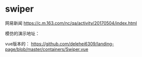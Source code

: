 
# swiper


网易新闻
https://c.m.163.com/nc/qa/activity/20170504/index.html

模仿的演示地址：

vue版本的：
https://github.com/delehei6309/landing-page/blob/master/containers/Swiper.vue

